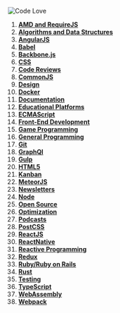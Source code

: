 ![Code Love](http://i.imgur.com/RS2KWU7.png)

1. **[AMD and RequireJS](./source/amd-requirejs.md)**
2. **[Algorithms and Data Structures](./source/algorithms-data-structures.md)**
3. **[AngularJS](./source/angularjs.md)**
4. **[Babel](./source/babel.md)**
5. **[Backbone.js](./source/backbone.md)**
6. **[CSS](./source/css.md)**
7. **[Code Reviews](./source/code-reviews.md)**
8. **[CommonJS](./source/commonjs.md)**
9. **[Design](./source/design.md)**
10. **[Docker](./source/docker.md)**
11. **[Documentation](./source/documentation.md)**
12. **[Educational Platforms](./source/edu-platforms.md)**
13. **[ECMAScript](./source/ecmascript6.md)**
14. **[Front-End Development](./source/front-end.md)**
15. **[Game Programming](./source/game-programming.md)**
15. **[General Programming](./source/general.md)**
16. **[Git](./source/git.md)**
17. **[GraphQl](./source/graphql.md)**
18. **[Gulp](./source/gulp.md)**
19. **[HTML5](./source/html5.md)**
20. **[Kanban](./source/kanban.md)**
21. **[MeteorJS](./source/meteor.md)**
22. **[Newsletters](./source/newsletters.md)**
23. **[Node](./source/nodejs.md)**
24. **[Open Source](./source/open-source.md)**
25. **[Optimization](./source/optimization.md)**
26. **[Podcasts](./source/podcasts.md)**
27. **[PostCSS](./source/postcss.md)**
28. **[ReactJS](./source/reactjs.md)**
29. **[ReactNative](./source/reactnative.md)**
30. **[Reactive Programming](./source/reactive.md)**
31. **[Redux](./source/redux.md)**
32. **[Ruby/Ruby on Rails](./source/ruby.md)**
33. **[Rust](./source/rust.md)**
34. **[Testing](./source/testing.md)**
35. **[TypeScript](./source/typescript.md)**
36. **[WebAssembly](./source/webassembly.md)**
37. **[Webpack](./source/webpack.md)**
